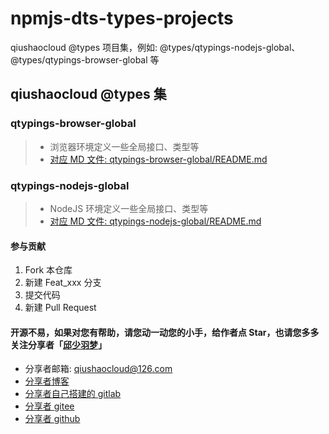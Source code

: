 # npmjs-dts-types-projects
qiushaocloud @types 项目集，例如: @types/qtypings-nodejs-global、@types/qtypings-browser-global 等


## qiushaocloud @types 集
### qtypings-browser-global
> * 浏览器环境定义一些全局接口、类型等
> * [对应 MD 文件: qtypings-browser-global/README.md](qtypings-browser-global/README.md)

### qtypings-nodejs-global
> * NodeJS 环境定义一些全局接口、类型等
> * [对应 MD 文件: qtypings-nodejs-global/README.md](qtypings-nodejs-global/README.md)



#### 参与贡献

1.  Fork 本仓库
2.  新建 Feat_xxx 分支
3.  提交代码
4.  新建 Pull Request



#### 开源不易，如果对您有帮助，请您动一动您的小手，给作者点 Star，也请您多多关注分享者「[邱少羽梦](https://www.qiushaocloud.top)」

* 分享者邮箱: [qiushaocloud@126.com](mailto:qiushaocloud@126.com)
* [分享者博客](https://www.qiushaocloud.top)
* [分享者自己搭建的 gitlab](https://gitlab.qiushaocloud.top/qiushaocloud) 
* [分享者 gitee](https://gitee.com/qiushaocloud/dashboard/projects) 
* [分享者 github](https://github.com/qiushaocloud?tab=repositories) 
